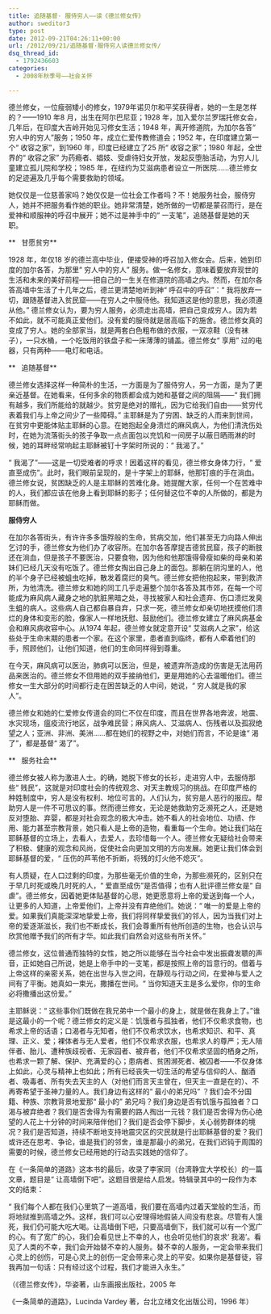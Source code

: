 ```yaml
---
title: 追随基督· 服侍穷人——读《德兰修女传》
author: sweditor3
type: post
date: 2012-09-21T04:26:11+00:00
url: /2012/09/21/追随基督·服侍穷人读德兰修女传/
dsq_thread_id:
  - 1792436603
categories:
  - 2008年秋季号——社会关怀

---
```

德兰修女，一位瘦弱矮小的修女，1979年诺贝尔和平奖获得者，她的一生是怎样的？——1910 年8 月，出生在阿尔巴尼亚；1928 年，加入爱尔兰罗瑞托修女会，几年后，在印度大吉岭开始见习修女生活；1948 年，离开修道院，为加尔各答“ 穷人中的穷人”服务；1950 年，成立仁爱传教修道会；1952 年，在印度建立第一个“ 收容之家”，到1960 年，印度已经建立了25 所“ 收容之家”；1980 年起，全世界的“ 收容之家” 为药瘾者、娼妓、受虐待妇女开放，发起反堕胎活动，为穷人儿童建立孤儿院和学校；1985 年，在纽约为艾滋病患者设立一所医院……德兰修女的足迹遍及几乎每个需要救助的领域。

她仅仅是一位慈善家吗？她仅仅是一位社会工作者吗？不！她服务社会，服侍穷人，她并不把服务看作她的职业。她非常清楚，她所做的一切都是蒙召而行，是在爱神和顺服神的呼召中展开；她不过是神手中的“ 一支笔”，追随基督是她的天职。

**   甘愿贫穷**

1928 年，年仅18 岁的德兰高中毕业，便接受神的呼召加入修女会。后来，她到印度的加尔各答，为那里“ 穷人中的穷人” 服务。做一名修女，意味着要放弃现世的生活和未来的美好前程——把自己的一生关在修道院的高墙之内。然而，在加尔各答高墙中生活了十几年之后，德兰更清楚地听到神“ 呼召中的呼召”：“ 我将放弃一切，跟随基督进入贫民窟——在穷人之中服侍他。我知道这是他的意思，我必须遵从他。” 德兰修女认为，要为穷人服务，必须走出高墙，把自己变成穷人。因为若不如此，就不可能真正爱他们。没有爱的服侍就是居高临下的施舍。德兰修女真的变成了穷人。她的全部家当，就是两套白色粗布做的衣服，一双凉鞋（没有袜子），一只水桶，一个吃饭用的铁盘子和一床薄薄的铺盖。德兰修女“ 享用” 过的电器，只有两种——电灯和电话。

**   追随基督**

德兰修女选择这样一种简朴的生活，一方面是为了服侍穷人，另一方面，是为了更亲近基督。在她看来，任何多余的物质都会成为她和基督之间的阻隔——“ 我们拥有越多，我们所能给的就越少。贫穷是绝对的赠礼，因为它给我们自由——贫穷代表着我们与上帝之间少了一些障碍。” 主耶稣是为了穷困、缺乏的人而来到世间，在贫穷中更能体贴主耶稣的心意。在她抱起全身溃烂的麻风病人，为他们清洗伤处时，在她为流落街头的孩子争取一点点面包以充饥和一间房子以蔽日晒雨淋的时候，她的耳畔经常响起主耶稣被钉十字架时所说的：“ 我渴了。”

“ 我渴了”——这是一切受难者的呼求！因着这样的看见，德兰修女身体力行，“ 爱直至成伤”。此时，我们眼前呈现的，是十字架上的耶稣，他那钉痕的手在淌血。德兰修女说，贫困缺乏的人是主耶稣的苦难化身。她提醒大家，任何一个在苦难中的人，我们都应该在他身上看到耶稣的影子；任何替这位不幸的人所做的，都是为耶稣而做。

**服侍穷人**

在加尔各答街头，有许许多多饿殍般的生命，贫病交加，他们甚至无力向路人伸出乞讨的手，德兰修女为他们办了收容所。在加尔各答摩提吉德贫民窟，孩子的断肢还在淌血，但是孩子不要医治，只要食物，因为他和他那饿得骨瘦如柴的母亲和弟妹们已经几天没有吃饭了。德兰修女掏出自己身上的面包。那躺在阴沟里的人，他的半个身子已经被蛆虫吃掉，散发着腐烂的臭气。德兰修女把他抱起来，带到救济所，为他清洗。德兰修女和她的同工几乎走遍整个加尔各答及其市郊，在每一个可能成为麻风病人藏身之地的肮脏黑暗之处，寻找被家人和社会遗弃、伤口溃烂发臭生蛆的病人。这些病人自己都自暴自弃，只求一死，德兰修女却亲切地抚摸他们溃烂的身体和变形的脸，像家人一样地抚慰、鼓励他们。德兰修女建立了麻风病基金会和麻风病收容中心。从1974 年起，德兰修女就定意开设“ 艾滋病人之家”，给这些处于生命末期的患者一个家。在这个家里，患者直到临终，都有人牵着他们的手，照顾他们，让他们知道，他们的生命同样得到尊重。

在今天，麻风病可以医治，肺病可以医治，但是，被遗弃所造成的伤害是无法用药品来医治的。德兰修女不但用她的双手接纳他们，更是用她的心去温暖他们。德兰修女一生大部分的时间都行走在困苦缺乏的人中间，她说，“ 穷人就是我的家人”。

德兰修女和她的仁爱修女传道会的同仁不仅在印度，而且在世界各地奔波，地震、水灾现场，瘟疫流行地区，战争难民营；麻风病人、艾滋病人、伤残者以及孤寂绝望之人；亚洲、非洲、美洲……都在她们的视野之中，对她们而言，不论是谁“ 渴了”，都是基督“ 渴了”。

**   服务社会**

德兰修女被人称为激进人士。的确，她脱下修女的长衫，走进穷人中，去服侍那些“ 贱民”，这就是对印度社会的传统观念、对天主教规习的挑战。在印度严格的种姓制度中，穷人是没有权利、地位可言的。人们认为，贫穷是人恶行的报应。帮助穷人是一件不可思议的事。然而德兰修女，无论是她救助穷乏濒死之人，还是她反对堕胎、弃婴，都是对社会观念的极大冲击。她不看人的社会地位、功绩、作用、能力甚至宗教背景，她只看人是上帝的造物，看重每一个生命。她让我们站在耶稣基督的立场上，去看人，去爱人，去珍惜每一个人。德兰修女无疑给社会带来了积极、健康的观念和风尚，促使社会向更加文明的方向发展。她更让我们体会到耶稣基督的爱，“ 压伤的芦苇他不折断，将残的灯火他不熄灭”。

有人质疑，在人口过剩的印度，为那些毫无价值的生命，为那些濒死的，区别只在于早几时死或晚几时死的人，“ 爱直至成伤”是否值得；也有人批评德兰修女是“ 自虐”。德兰修女，因着她更体贴基督的心思，她更愿意将上帝的爱送到每一个人，让更多的人知道，上帝爱他们，上帝并没有弃绝他们。她说：“ 唯一的爱是上帝的爱。如果我们真能深深地挚爱上帝，我们将同样挚爱我们的邻人，因为当我们对上帝的爱逐渐滋长，我们也不断成长，我们会尊重所有他所创造的生物，也会认识与欣赏他赠予我们的所有才华。如此我们自然会对这些有所关怀。”

德兰修女，这位普通而独特的女性，她之所以能够在当今社会中发出振聋发聩的声音，正如她自己所说，她是上帝手中的一支笔，都是按照上帝的旨意行的。借着与上帝这样的亲密关系，她在出世与入世之间，在静观与行动之间，在爱神与爱人之间有了平衡。她真如一束光，撒播在世间。“ 当你知道天主是多么爱你，你的生命必将撒播出这份爱。”

主耶稣说：“ 这些事你们既做在我兄弟中一个最小的身上，就是做在我身上了。”谁是这最小的一个呢？德兰修女的定义是：饥饿者与孤独者，他们不仅希求食物，也希求上帝的话语；口渴者与无知者，他们不仅希求饮水，也希求知识、和平、真理、正义、爱；裸体者与无人爱者，他们不仅希求衣服，也希求人的尊严；无人陪伴者、胎儿、遭种族歧视者、无家园者、被弃者，他们不仅希求坚固的栖身之所，也希求一颗了解、保护、充满爱的心；患病者、贫困濒死者、被囚者——不仅身体上如此，心灵与精神上也如此；所有已经丧失一切生活的希望与信仰的人、酗酒者、吸毒者、所有失去天主的人（对他们而言天主曾在，但天主一直是在的）、不再寄希望于圣神力量的人。我们身边有这样的“ 最小的弟兄吗” ？我们会不分国籍、种族、宗教背景地爱那“ 最小的” 弟兄吗？我们身边是否有饥饿与孤独者？口渴与被弃绝者？我们是否舍得为有需要的路人掏出一元钱？我们是否舍得为伤心绝望的人花上十分钟的时间来陪伴他们？我们是否会停下脚步，关心弱势群体的境况？我们是否知道，持续不断地支持地震灾区的灾民就是行出耶稣基督的爱？我们或许还在思考、争论，谁是我们的邻舍，谁是那最小的弟兄，在我们迟钝于周围的需要的时候，德兰修女已经用她的行动去实践她的信仰了。

在《一条简单的道路》这本书的最后，收录了李家同（台湾静宜大学校长）的一篇文章，题目是“ 让高墙倒下吧”。这题目很是给人启发。特辑录其中的一段作为本文的结束：

“ 我们每个人都在我们心里筑了一道高墙，我们要在高墙内过着天堂般的生活，而将地狱推到高墙之外。这样，我们可以心安理得地假装人间没有悲哀。尽管有人饿死，我们仍可能大吃大喝。让高墙倒下吧，只要高墙倒下，我们就可以有一个宽广的心。有了宽广的心，我们会看见世上不幸的人，也会听见他们的哀求‘ 我渴’。看见了人类的不幸，我们会开始替不幸的人服务。替不幸的人服务，一定会带来我们心灵上的创伤，可是心灵上的创伤一定会带来心灵上的平安。如果你是基督徒，容我再加一句话：只有经过这个过程，我们才能进入永生。”

（《德兰修女传》，华姿著，山东画报出版社，2005 年

《一条简单的道路》，Lucinda Vardey 著，台北立绪文化出版公司，1996 年）